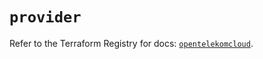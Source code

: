 # `provider`

Refer to the Terraform Registry for docs: [`opentelekomcloud`](https://registry.terraform.io/providers/opentelekomcloud/opentelekomcloud/1.35.15/docs).
